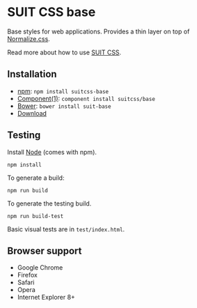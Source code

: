 # SUIT CSS base

Base styles for web applications. Provides a thin layer on top of
[Normalize.css](https://github.com/necolas/normalize.css).

Read more about how to use [SUIT CSS](https://github.com/suitcss/suit/).

## Installation

* [npm](http://npmjs.org/): `npm install suitcss-base`
* [Component(1)](http://github.com/component/component): `component install suitcss/base`
* [Bower](http://bower.io/): `bower install suit-base`
* [Download](https://github.com/suitcss/base/releases)

## Testing

Install [Node](http://nodejs.org) (comes with npm).

```
npm install
```

To generate a build:

```
npm run build
```

To generate the testing build.

```
npm run build-test
```

Basic visual tests are in `test/index.html`.

## Browser support

* Google Chrome
* Firefox
* Safari
* Opera
* Internet Explorer 8+
